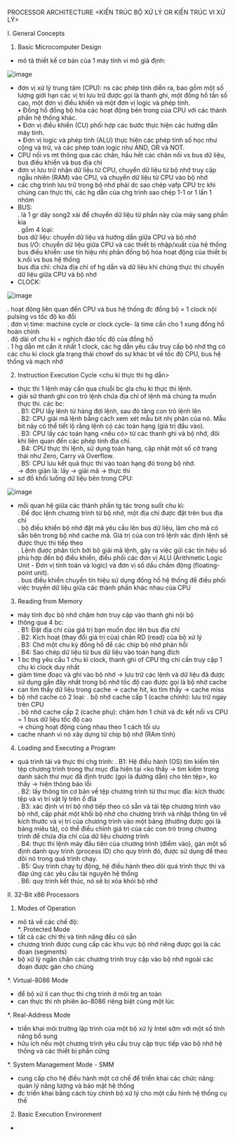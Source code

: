 PROCESSOR ARCHITECTURE <KIẾN TRÚC BỘ XỬ LÝ OR KIẾN TRÚC VI XỬ LÝ><br>

I. General Concepts<br>

1.  Basic Microcomputer Design <br>
- mô tả thiết kế cơ bản của 1 máy tính vi mô giả định:<br>

![image](https://github.com/chaumoon/Reverse-Engineering/assets/127403046/fd4e538b-d300-4e50-910e-30ba14201f12)<br>

- đơn vị xử lý trung tâm (CPU): ns các phép tính diễn ra, bao gồm một số lượng giới hạn các vị trí lưu trữ được gọi là thanh ghi, một đồng hồ tần số cao, một đơn vị điều khiển và một đơn vị logic và phép tính.<br>
• Đồng hồ đồng bộ hóa các hoạt động bên trong của CPU với các thành phần hệ thống khác.<br>
• Đơn vị điều khiển (CU) phối hợp các bước thực hiện các hướng dẫn máy tính.<br>
• Đơn vị logic và phép tính (ALU) thực hiện các phép tính số học như cộng và trừ, và các phép toán logic như AND, OR và NOT.<br>
- CPU nối vs mt thông qua các chân, hầu hết các chân nối vs bus dữ liệu, bus điều khiển và bus địa chỉ
- đơn vị lưu trữ nhận dữ liệu từ CPU,  chuyển dữ liệu từ bộ nhớ truy cập ngẫu nhiên (RAM) vào CPU, và chuyển dữ liệu từ CPU vào bộ nhớ
- các chg trình lưu trữ trong bộ nhớ phải dc sao chép vafp CPU trc khi chúng can thực thi, các hg dẫn của chg trình sao chép 1-1 or 1 lần 1 nhóm
- BUS:<br>
. là 1 gr dây song2 xài để chuyển dữ liệu từ phần này của máy sang phần kia<br>
. gồm 4 loại: <br>
bus dữ liệu: chuyển dữ liệu và hướng dẫn giữa CPU và bộ nhớ<br>
bus I/O: chuyển dữ liệu giữa CPU và các thiết bị nhập/xuất của hệ thống<br>
bus điều khiển: use tín hiệu nhị phân đồng bộ hóa hoạt động của thiết bị k.nối vs bus hệ thống<br>
bus địa chỉ: chứa địa chỉ of hg dẫn và dữ liệu khi chúng thực thi chuyển dữ liệu giữa CPU và bộ nhớ<br>
- CLOCK:<br>

![image](https://github.com/chaumoon/Reverse-Engineering/assets/127403046/f3747126-5490-4471-ab3b-f33dc3839a74)<br>

. hoạt động liên quan đến CPU và bus hệ thống đc đồng bộ = 1 clock nội pulsing vs tốc độ ko đổi<br>
. đơn vị time: machine cycle or clock cycle- là time cần cho 1 xung đồng hồ hoàn chỉnh<br>
. độ dài of chu kì = nghịch đảo tốc độ của đồng hồ<br>
. 1 hg dẫn mt cần ít nhất 1 clock, các hg dẫn yêu cầu truy cấp bộ nhớ thg có các chu kì clock gla trạng thái chowf do sự khác bt về tốc độ CPU, bus hệ thống và mạch nhớ<br>

2. Instruction Execution Cycle <chu kì thực thi hg dẫn><br>
- thực thi 1 lệnh máy cần qua chuỗi bc gla chu kì thực thi lệnh. 
- giải sử thanh ghi con trỏ lệnh chứa địa chỉ of lệnh mà chúng ta muốn thực thi. các bc: <br>
. B1: CPU lấy lênh từ hàng đợi lệnh, sau đó tăng con trỏ lệnh lên<br>
. B2: CPU giải mã lệnh bằng cách xem xét mẫu bit nhị phân của nó. Mẫu bit này có thể tiết lộ rằng lệnh có các toán hạng (giá trị đầu vào).<br>
. B3: CPU lấy các toán hạng <nếu có> từ các thanh ghi và bộ nhớ, đôi khi liên quan đến các phép tính địa chỉ.<br>
. B4: CPU thực thi lệnh, sử dụng toán hạng, cập nhật một số cờ trạng thái như Zero, Carry và Overflow.<br>
. B5: CPU lưu kết quả thực thi vào toán hạng đó trong bộ nhớ.<br>
-> đơn giản là: lấy -> giải mã -> thực thi<br>
- sơ đồ khối luồng dữ liệu bên trong CPU:

![image](https://github.com/chaumoon/Reverse-Engineering/assets/127403046/aea8227b-a068-4ce2-82b1-69b0d9525851)<br>

- mối quan hệ giữa các thành phần tg tác trong suốt chu kì:<br>
. Để đọc lệnh chương trình từ bộ nhớ, một địa chỉ được đặt trên bus địa chỉ<br>
. bộ điều khiển bộ nhớ đặt mã yêu cầu lên bus dữ liệu, làm cho mã có sẵn bên trong bộ nhớ cache mã. Giá trị của con trỏ lệnh xác định lệnh sẽ được thực thi tiếp theo<br>
. Lệnh được phân tích bởi bộ giải mã lệnh, gây ra việc gửi các tín hiệu số phù hợp đến bộ điều khiển, điều phối các đơn vị ALU (Arithmetic Logic Unit - Đơn vị tính toán và logic) và đơn vị số dấu chấm động (floating-point unit).<br>
. bus điều khiển chuyển tín hiệu sử dụng đồng hồ hệ thống để điều phối việc truyền dữ liệu giữa các thành phần khác nhau của CPU<br>

3. Reading from Memory<br>
- máy tính đọc bộ nhớ chậm hơn truy cập vào thanh ghi nội bộ
- thông qua 4 bc:<br>
. B1: Đặt địa chỉ của giá trị bạn muốn đọc lên bus địa chỉ<br>
. B2: Kích hoạt (thay đổi giá trị của) chân RD (read) của bộ xử lý<br>
. B3: Chờ một chu kỳ đồng hồ để các chip bộ nhớ phản hồi<br>
. B4: Sao chép dữ liệu từ bus dữ liệu vào toán hạng đích<br>
- 1 bc thg yêu cầu 1 chu kì clock, thanh ghi of CPU thg chỉ cần truy cập 1 chu kì clock duy nhất
- giảm time đoạc và ghi vào bộ nhớ -> lưu trữ các lệnh và dữ liệu đã được sử dụng gần đây nhất trong bộ nhớ tốc độ cao được gọi là bộ nhớ cache
- can tìm thấy dữ liệu trong cache -> cache hit, ko tìm thấy -> cache miss
- bộ nhớ cache có 2 loại: 
. bộ nhớ cache cấp 1 (cache chính): lưu trữ ngay trên CPU<br>
. bộ nhớ cache cấp 2 (cache phụ): chậm hơn 1 chút và đc kết nối vs CPU = 1 bus dữ liệu tốc độ cao<br>
-> chúng hoạt động cùng nhau theo 1 cách tối ưu<br>
- cache nhanh vì nó xây dựng từ chip bộ nhớ (RAm tĩnh)

4. Loading and Executing a Program<br>
- quá trình tải và thực thi chg trình:
. B1: Hệ điều hành (OS) tìm kiếm tên tệp chương trình trong thư mục đĩa hiện tại <ko thấy -> tìm kiếm trong danh sách thư mục đã định trước (gọi là đường dẫn) cho tên tệp>, ko thấy -> hiện thông báo lỗi<br>
. B2: lấy thông tin cơ bản về tệp chương trình từ thư mục đĩa: kích thước tệp và vị trí vật lý trên ổ đĩa<br>
. B3: xác định vị trí bộ nhớ tiếp theo có sẵn và tải tệp chương trình vào bộ nhớ, cấp phát một khối bộ nhớ cho chương trình và nhập thông tin về kích thước và vị trí của chương trình vào một bảng (thường được gọi là bảng miêu tả), có thể điều chỉnh giá trị của các con trỏ trong chương trình để chứa địa chỉ của dữ liệu chương trình<br>
. B4: thực thi lệnh máy đầu tiên của chương trình (điểm vào), gán một số định danh quy trình (process ID) cho quy trình đó, được sử dụng để theo dõi nó trong quá trình chạy.<br>
. B5: Quy trình chạy tự động, hệ điều hành theo dõi quá trình thực thi và đáp ứng các yêu cầu tài nguyên hệ thống<br>
. B6: quy trình kết thúc, nó sẽ bị xóa khỏi bộ nhớ<br>

II. 32-Bit x86 Processors<br>

1. Modes of Operation<br>
- mô tả về các chế độ:<br>
*. Protected Mode<br>
- tất cả các chỉ thị và tính năng đều có sẵn
- chương trình được cung cấp các khu vực bộ nhớ riêng được gọi là các đoạn (segments)
- bộ xử lý ngăn chặn các chương trình truy cập vào bộ nhớ ngoài các đoạn được gán cho chúng<br>

*. Virtual-8086 Mode<br>
- để bộ xử lí can thục thi chg trình ở môi trg an toàn 
- can thực thi nh phiên ảo-8086 riêng biệt cùng một lúc

*. Real-Address Mode<br>
- triển khai môi trường lập trình của một bộ xử lý Intel sớm với một số tính năng bổ sung
- hữu ích nếu một chương trình yêu cầu truy cập trực tiếp vào bộ nhớ hệ thống và các thiết bị phần cứng

*. System Management Mode - SMM<br>
- cung cấp cho hệ điều hành một cơ chế để triển khai các chức năng: quản lý năng lượng và bảo mật hệ thống
- đc triển khai bằng cách tùy chỉnh bộ xử lý cho một cấu hình hệ thống cụ thể

2. Basic Execution Environment<br>
- 

